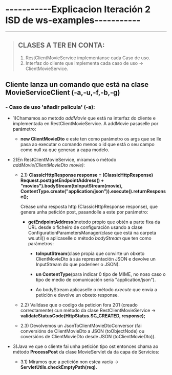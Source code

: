 # -----------Explicacion Iteración 2 ISD de ws-examples-----------
-------------------------------------------------------------------------------
 >## CLASES A TER EN CONTA:
 >
 > 1) RestClientMovieService implementanse cada Caso de uso.
 > 2) Interfaz do cliente que implementa cada caso de uso -> ClientMovieService.

## Cliente lanza un comando que está na clase MovieServiceClient (-a,-u,-f,-b,-g)

### - Caso de uso 'añadir película' (-a):
- 1)Chamamos ao metodo *addMovie*  que está na interfaz do cliente e implementada en RestClientMovieService. A addMovie pasaselle por parámetro:
    + **new ClientMovieDto** e este ten como parámetro os args que se lle pasa ao executar o comando menos o id que está o seu campo como null xa que generao a capa modelo.

- 2)En RestClientMovieService, miramos o método *addMovie(ClientMovieDto movie)*:
   
  - 2.1) **ClassicHttpResponse response = (ClassicHttpResponse) Request.post(getEndpointAddress() + "movies").bodyStream(toInputStream(movie), ContentType.create("application/json")).execute().returnResponse();**
   
       Créase unha resposta http (ClassicHttpResponse response), que genera unha petición post, pasandolle a este por parámetro:
    - **getEndpointAddress**(metodo propio que obtén a parte fixa da URL desde o ficheiro de configuración usando a clase ConfigurationParametersManager(clase que está na carpeta ws.util)) e aplicaselle o método *bodyStream* que ten como parámetros:
      
      - **toInputStream**(clase propia que convirte un obxeto ClientMovieDto á súa representación JSON e devolve un InputStream do que poderleer o JSON).
       
      - **un ContentType**(para indicar 0 tipo de MIME, no noso caso o tipo de medio de comunicación sería "application/json").
   
      - Ao bodyStream aplícaselle o método *execute* que envía a petición e devolve un obxeto response.

  - 2.2) Valídase que o codigo da peticion fora 201 (creado correctamente) cun método da clase RestClientMovieService -> **validateStatusCode(HttpStatus.SC_CREATED, response);**
 
  - 2.3) Devolvemos un JsonToClientMovieDtoConversor (fai conversións de ClientMovieDto a JSON (toObjectNode) ou coversións de ClientMovieDto desde JSON (toClientMovieDto)).

- 3)Java ve que o cliente fai unha petición tipo ost entonces chama ao método **ProcessPost** da clase MovieServlet da da capa de Servicios:

    - 3.1) Miramos que a petición non estea vacía -> **ServletUtils.checkEmptyPath(req).**
  
